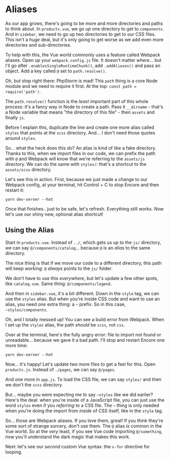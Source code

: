 # Aliases

As our app grows, there's going to be more and more directories and paths to think
about. In `products.vue`, we go *up* one directory to get to `components`. And in
`sidebar`, we need to go up two directories to get to our CSS files. This isn't
a *huge* deal, but it's only going to get worse as we add even more directories
and sub-directories.

To help with this, the Vue world commonly uses a feature called Webpack aliases.
Open up your `webpack.config.js` file. It doesn't matter where... but I'll go after
`.enablesSingleRuntimeChunk()`, add `.addAliases()` and pass an object. Add a
key called `@` set to `path.resolve()`.

Oh, but stop right there: PhpStorm is mad! This `path` thing is a core Node module
and we need to require it first. At the top: `const path = require('path')`.

The `path.resolve()` function is the *least* important part of this whole process:
it's a fancy way in Node to create a path. Pass it `__dirname` - that's a Node
variable that means "the directory of this file" - then `assets` and finally `js`.

Before I explain this, duplicate the line and create one more alias called `styles`
that points at the `scss` directory. And... I don't need those quotes around `styles`.

So... what the heck does this do? An alias is kind of like a fake directory. Thanks
to this, when we import files in our code, we can prefix the path with `@`
and Webpack will know that we're referring to the `assets/js` directory. We can do
the same with `styles/`: that's a shortcut to the `assets/scss` directory.

Let's see this in action. First, because we just made a change to our Webpack config,
at your terminal, hit Control + C to stop Encore and then restart it:

```terminal-silent
yarn dev-server --hot
```

Once that finishes.. just to be safe, let's refresh. Everything still works. *Now*
let's use our shiny new, optional alias shortcut!

## Using the Alias

Start in `products.vue`. Instead of `../`, which gets us up to the `js/`
directory, we can say `@/components/catalog`... because `@` is an *alias* to the
same directory.

The nice thing is that if we move our code to a different directory, this path
will keep working: `@` *always* points to the `js/` folder.

We don't have to use this *everywhere*, but let's update a few other spots, like
`catalog.vue`. Same thing: `@/components/legend`.

And then in `sidebar.vue`, it's a bit different. Down in the `style` tag, we can
use the `styles` alias. But when you're inside CSS code and want to use an alias,
you need *one* extra thing: a `~` prefix. So in this case, `~styles/components`.

Oh, and I totally messed up! You can see a build error from Webpack. When I set
up the `styles` alias, the path *should* be `scss`, not `css`.

Over at the terminal, here's the fully angry error: file to import not found or
unreadable... because we gave it a bad path. I'll stop and restart Encore one more
time:

```terminal-silent
yarn dev-server --hot
```

Now... it's happy! Let's update two more files to get a feel for this. Open
`products.js`. Instead of `./pages`, we can say `@/pages`.

And one more in `app.js`. To load the CSS file, we can say `styles/` and then we
don't the `scss` directory.

But... maybe you were expecting me to say `~styles` like we did earlier?
Here's the deal: when you're inside of a JavaScript file, you can just use the
word `styles` even if you *referring* to a CSS file. The `~` thing is only needed
when you're doing the import from *inside* of CSS itself, like in the `style` tag.

So... those are Webpack aliases. If you love them, great! If you think they're some
sort of strange sorcery, don't use them. The `@` alias *is* common in the Vue
world. So at the *very* least, if you see Vue code importing `@/something`, now
you'll understand the dark magic that makes this work.

Next: let's see our *second* custom Vue syntax: the `v-for` directive for looping.
